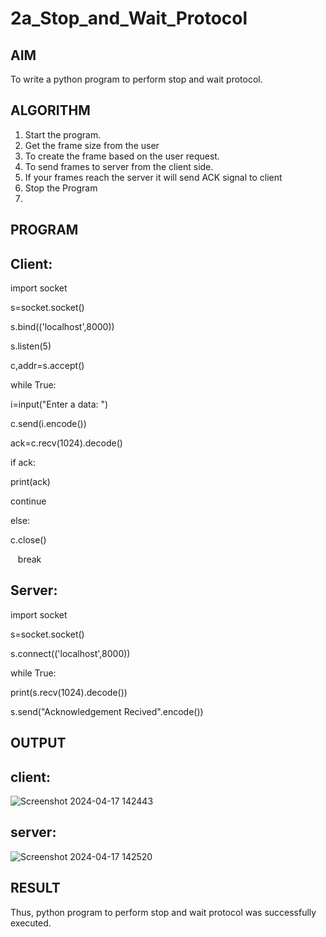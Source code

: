 # 2a_Stop_and_Wait_Protocol
## AIM 
To write a python program to perform stop and wait protocol.

## ALGORITHM
1. Start the program.
2. Get the frame size from the user
3. To create the frame based on the user request.
4. To send frames to server from the client side.
5. If your frames reach the server it will send ACK signal to client
6. Stop the Program
7. 
## PROGRAM

## Client:

import socket

s=socket.socket()

s.bind(('localhost',8000))

s.listen(5)

c,addr=s.accept()

while True:

 i=input("Enter a data: ")
 
 c.send(i.encode())
 
 ack=c.recv(1024).decode()
 
 if ack:
 
   print(ack)
   
   continue
   
 else:
 
   c.close()
   
   break
   
## Server:

import socket

s=socket.socket()

s.connect(('localhost',8000))

while True:

 print(s.recv(1024).decode())
 
 s.send("Acknowledgement Recived".encode())
 
## OUTPUT

## client:
![Screenshot 2024-04-17 142443](https://github.com/thirisha-0610/2a_Stop_and_Wait_Protocol/assets/149347494/0fecbb65-5726-4101-82b9-f20090cfa844)

## server:

![Screenshot 2024-04-17 142520](https://github.com/thirisha-0610/2a_Stop_and_Wait_Protocol/assets/149347494/1f47bb4c-b1fe-4e7d-a520-8d9c18ffb2b4)


## RESULT
Thus, python program to perform stop and wait protocol was successfully executed.
